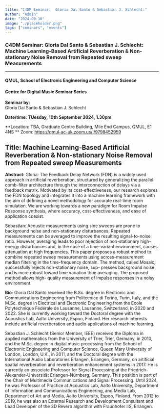 ```yaml
---
title: "C4DM Seminar:  Gloria Dal Santo & Sebastian J. Schlecht:"
author: "Admin"
date: "2024-09-10"
image: "./placeholder.png"
tags: ["seminars", "events"]
---
```


### C4DM Seminar: Gloria Dal Santo & Sebastian J. Schlecht: Machine Learning-Based Artificial Reverberation & Non-stationary Noise Removal from Repeated sweep Measurements
-----------------

#### QMUL, School of Electronic Engineering and Computer Science

#### Centre for Digital Music Seminar Series

**Seminar by:**   
   Gloria Dal Santo & Sebastian J. Schlecht

**Date/time:  TUesday, 10th September 2024, 1.30pm**

**Location: TBA, Graduate Centre Building, Mile End Campus, QMUL, E1 4NS **
Zoom: https://qmul-ac-uk.zoom.us/j/9798452959 


<b>Title</b>: Machine Learning-Based Artificial Reverberation & Non-stationary Noise Removal from Repeated sweep Measurements
-----------------

<b>Abstract</b>: 
Gloria: The Feedback Delay Network (FDN) is a widely used approach in artificial reverberation, structured by generalizing the parallel comb-filter architecture through the interconnection of delays via a feedback matrix. Motivated by its cost-effectiveness, our research explores the FDN topology and integrates it into a machine learning framework with the aim of defining a novel methodology for accurate real-time room simulation. We are working towards a new paradigm for Room Impulse Response synthesis, where accuracy, cost-effectiveness, and ease of application coexist.

Sebastian: Acoustic measurements using sine sweeps are prone to background noise and non-stationary disturbances.
Repeated measurements can be averaged to improve the resulting signal-to-noise ratio. However, averaging leads to poor
rejection of non-stationary high-energy disturbances and, in the case of a time-variant environment, causes attenuation at
high frequencies. This paper proposes a robust method to combine repeated sweep measurements using across-measurement
median filtering in the time-frequency domain. The method, called Mosaic, successfully rejects non-stationary noise, sup-
presses background noise and is more robust toward time variation than averaging. The proposed method allows high-
quality measurement of impulse responses in a noisy environment.

<b>Bio</b>: 
Gloria Dal Santo received the B.Sc. degree in Electronic and Communications Engineering from Politecnico di Torino, Turin, Italy, and the M.Sc. degree in Electrical and Electronic Engineering from the Ecole Polytechnique Fédérale de Lausanne, Lausanne, Switzerland, in 2020 and 2022. She is currently working toward the Doctoral degree with the Acoustics Lab, Aalto University, Espoo, Finland. Her research interests include artificial reverberation and audio applications of machine learning.

Sebastian J. Schlecht (Senior Member, IEEE) received the Diploma in applied mathematics from the University of Trier, Trier, Germany, in 2010, and the M.Sc. degree in digital music processing from the School of Electronic Engineering and Computer Science, Queen Mary University of London, London, U.K., in 2011, and the Doctoral degree with the International Audio Laboratories Erlangen, Erlangen, Germany, on artificial spatial reverberation and reverberation enhancement systems in 2017.
He is currently an associate Professor for Signal Processing at the Friedrich-Alexander-Universität Erlangen-Nürnberg, Germany. This position is part of the Chair of Multimedia Communications and Signal Processing. Until 2024, he was Professor of Practice at Acoustics Lab, Aalto University, Department of Information and Communications Engineering, and Media Lab, Department of Art and Media, Aalto University, Espoo, Finland. From 2012 to 2019, he was also an External Research and Development Consultant and Lead Developer of the 3D Reverb algorithm with Fraunhofer IIS, Erlangen.
